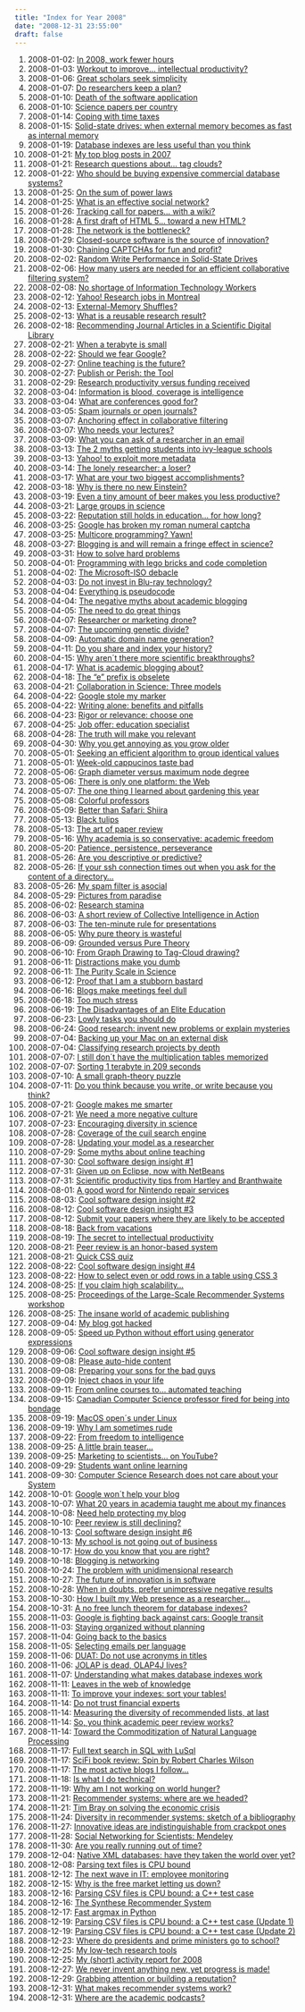```yaml
---
title: "Index for Year 2008"
date: "2008-12-31 23:55:00"
draft: false
---
```


1. 2008-01-02: [In 2008, work fewer hours](/lemire/blog/2008/01-02-in-2008-work-fewer-hours)
2. 2008-01-03: [Workout to improve&#8230; intellectual productivity?](/lemire/blog/2008/01-03-workout-to-improve-intellectual-productivity)
3. 2008-01-06: [Great scholars seek simplicity](/lemire/blog/2008/01-06-great-scholars-seek-simplicity)
4. 2008-01-07: [Do researchers keep a plan?](/lemire/blog/2008/01-07-do-researchers-keep-a-plan)
5. 2008-01-10: [Death of the software application](/lemire/blog/2008/01-10-death-of-the-software-application)
6. 2008-01-10: [Science papers per country](/lemire/blog/2008/01-10-science-papers-per-country)
7. 2008-01-14: [Coping with time taxes](/lemire/blog/2008/01-14-coping-with-time-taxes)
8. 2008-01-15: [Solid-state drives: when external memory becomes as fast as internal memory](/lemire/blog/2008/01-15-solid-state-drives-when-external-memory-becomes-as-fast-as-internal-memory)
9. 2008-01-19: [Database indexes are less useful than you think](/lemire/blog/2008/01-19-database-indexes-are-less-useful-than-you-think)
10. 2008-01-21: [My top blog posts in 2007](/lemire/blog/2008/01-21-my-top-blog-posts-in-2007)
11. 2008-01-21: [Research questions about&#8230; tag clouds?](/lemire/blog/2008/01-21-research-questions-about-tag-clouds)
12. 2008-01-22: [Who should be buying expensive commercial database systems?](/lemire/blog/2008/01-22-who-should-be-buying-expensive-commercial-database-systems)
13. 2008-01-25: [On the sum of power laws](/lemire/blog/2008/01-25-on-the-sum-of-power-laws)
14. 2008-01-25: [What is an effective social network?](/lemire/blog/2008/01-25-what-is-an-effective-social-network)
15. 2008-01-26: [Tracking call for papers&#8230; with a wiki?](/lemire/blog/2008/01-26-tracking-call-for-papers-with-a-wiki)
16. 2008-01-28: [A first draft of HTML 5&#8230; toward a new HTML?](/lemire/blog/2008/01-28-a-first-draft-of-html-5-toward-a-new-html)
17. 2008-01-28: [The network is the bottleneck?](/lemire/blog/2008/01-28-the-network-is-the-bottleneck)
18. 2008-01-29: [Closed-source software is the source of innovation?](/lemire/blog/2008/01-29-closed-source-software-is-the-source-of-innovation)
19. 2008-01-30: [Chaining CAPTCHAs for fun and profit?](/lemire/blog/2008/01-30-chaining-captchas-for-fun-and-profit)
20. 2008-02-02: [Random Write Performance in Solid-State Drives](/lemire/blog/2008/02-02-random-write-performance-in-solid-state-drives)
21. 2008-02-06: [How many users are needed for an efficient collaborative filtering system?](/lemire/blog/2008/02-06-ow-many-users-are-needed-for-an-efficient-collaborative-filtering-system)
22. 2008-02-08: [No shortage of Information Technology Workers](/lemire/blog/2008/02-08-no-shortage-of-information-technology-workers)
23. 2008-02-12: [Yahoo! Research jobs in Montreal](/lemire/blog/2008/02-12-yahoo-research-jobs-in-montreal)
24. 2008-02-13: [External-Memory Shuffles?](/lemire/blog/2008/02-13-external-memory-shuffles)
25. 2008-02-13: [What is a reusable research result?](/lemire/blog/2008/02-13-what-is-a-reusable-research-result)
26. 2008-02-18: [Recommending Journal Articles in a Scientific Digital Library](/lemire/blog/2008/02-18-recommending-journal-articles-in-a-scientific-digital-library)
27. 2008-02-21: [When a terabyte is small](/lemire/blog/2008/02-21-when-a-terabyte-is-small)
28. 2008-02-22: [Should we fear Google?](/lemire/blog/2008/02-22-should-we-fear-google)
29. 2008-02-27: [Online teaching is the future?](/lemire/blog/2008/02-27-online-teaching-is-the-future)
30. 2008-02-27: [Publish or Perish: the Tool](/lemire/blog/2008/02-27-publish-or-perish-the-tool)
31. 2008-02-29: [Research productivity versus funding received](/lemire/blog/2008/02-29-research-productivity-versus-funding-received)
32. 2008-03-04: [Information is blood, coverage is intelligence](/lemire/blog/2008/03-04-information-is-blood-coverage-is-intelligence)
33. 2008-03-04: [What are conferences good for?](/lemire/blog/2008/03-04-what-are-conferences-good-for)
34. 2008-03-05: [Spam journals or open journals?](/lemire/blog/2008/03-05-spam-journals-or-open-journals)
35. 2008-03-07: [Anchoring effect in collaborative filtering](/lemire/blog/2008/03-07-anchoring-effect-in-collaborative-filtering)
36. 2008-03-07: [Who needs your lectures?](/lemire/blog/2008/03-07-who-needs-your-lectures-anymore)
37. 2008-03-09: [What you can ask of a researcher in an email](/lemire/blog/2008/03-09-what-you-can-ask-of-a-researcher-in-an-email)
38. 2008-03-13: [The 2 myths getting students into ivy-league schools](/lemire/blog/2008/03-13-the-2-myths-that-gets-students-into-heavy-league-schools)
39. 2008-03-13: [Yahoo! to exploit more metadata](/lemire/blog/2008/03-13-yahoo-to-exploit-more-metadata)
40. 2008-03-14: [The lonely researcher: a loser?](/lemire/blog/2008/03-14-the-lonely-researcher-a-loser)
41. 2008-03-17: [What are your two biggest accomplishments?](/lemire/blog/2008/03-17-what-are-your-two-biggest-accomplishments)
42. 2008-03-18: [Why is there no new Einstein?](/lemire/blog/2008/03-18-why-are-there-no-new-einstein)
43. 2008-03-19: [Even a tiny amount of beer makes you less productive?](/lemire/blog/2008/03-19-even-a-tiny-amount-of-beer-makes-you-less-productive)
44. 2008-03-21: [Large groups in science](/lemire/blog/2008/03-21-large-groups-in-science)
45. 2008-03-22: [Reputation still holds in education&#8230; for how long?](/lemire/blog/2008/03-22-reputation-still-holds-in-education-for-how-long)
46. 2008-03-25: [Google has broken my roman numeral captcha](/lemire/blog/2008/03-25-google-has-broken-my-roman-numeral-captcha)
47. 2008-03-25: [Multicore programming? Yawn!](/lemire/blog/2008/03-25-multicore-programming-yawn)
48. 2008-03-27: [Blogging is and will remain a fringe effect in science?](/lemire/blog/2008/03-27-blogging-is-and-will-remain-a-fringe-effect-in-science)
49. 2008-03-31: [How to solve hard problems](/lemire/blog/2008/03-31-how-to-solve-hard-problems)
50. 2008-04-01: [Programming with lego bricks and code completion](/lemire/blog/2008/04-01-programming-with-lego-bricks-and-code-completion)
51. 2008-04-02: [The Microsoft-ISO debacle](/lemire/blog/2008/04-02-the-microsoft-iso-debacle)
52. 2008-04-03: [Do not invest in Blu-ray technology?](/lemire/blog/2008/04-03-do-not-invest-in-blu-ray-technology)
53. 2008-04-04: [Everything is pseudocode](/lemire/blog/2008/04-04-everything-is-pseudocode)
54. 2008-04-04: [The negative myths about academic blogging](/lemire/blog/2008/04-04-the-negative-myths-about-academic-blogging)
55. 2008-04-05: [The need to do great things](/lemire/blog/2008/04-05-the-need-to-do-great-things)
56. 2008-04-07: [Researcher or marketing drone?](/lemire/blog/2008/04-07-researcher-or-marketing-drone)
57. 2008-04-07: [The upcoming genetic divide?](/lemire/blog/2008/04-07-the-upcoming-genetic-divide)
58. 2008-04-09: [Automatic domain name generation?](/lemire/blog/2008/04-09-automatic-domain-name-generation)
59. 2008-04-11: [Do you share and index your history?](/lemire/blog/2008/04-11-do-you-share-and-index-your-history)
60. 2008-04-15: [Why aren´t there more scientific breakthroughs?](/lemire/blog/2008/04-15-why-arent-there-more-scientific-breakthroughs)
61. 2008-04-17: [What is academic blogging about?](/lemire/blog/2008/04-17-what-is-academic-blogging-about)
62. 2008-04-18: [The &#8220;e&#8221; prefix is obselete](/lemire/blog/2008/04-18-the-e-prefix-is-obselete)
63. 2008-04-21: [Collaboration in Science: Three models](/lemire/blog/2008/04-21-collaboration-in-science-three-models)
64. 2008-04-22: [Google stole my marker](/lemire/blog/2008/04-22-google-stole-my-marker)
65. 2008-04-22: [Writing alone: benefits and pitfalls](/lemire/blog/2008/04-22-writing-alone-benefits-and-pitfalls)
66. 2008-04-23: [Rigor or relevance: choose one](/lemire/blog/2008/04-23-rigor-or-relevance-choose-one)
67. 2008-04-25: [Job offer: education specialist](/lemire/blog/2008/04-25-job-offer-education-specialist)
68. 2008-04-28: [The truth will make you relevant](/lemire/blog/2008/04-28-the-truth-will-make-you-relevant)
69. 2008-04-30: [Why you get annoying as you grow older](/lemire/blog/2008/04-30-why-you-get-annoying-as-you-grow-older)
70. 2008-05-01: [Seeking an efficient algorithm to group identical values](/lemire/blog/2008/05-01-i-am-seeking-an-efficient-algorithm-to-group-identical-values-in-an-array)
71. 2008-05-01: [Week-old cappucinos taste bad](/lemire/blog/2008/05-01-week-old-cappucinos-taste-bad)
72. 2008-05-06: [Graph diameter versus maximum node degree](/lemire/blog/2008/05-06-graph-diameter-versus-maximum-node-degree)
73. 2008-05-06: [There is only one platform: the Web](/lemire/blog/2008/05-06-there-is-only-one-platform-the-web)
74. 2008-05-07: [The one thing I learned about gardening this year](/lemire/blog/2008/05-07-the-one-thing-i-learned-about-gardening-this-year)
75. 2008-05-08: [Colorful professors](/lemire/blog/2008/05-08-colorful-professors)
76. 2008-05-09: [Better than Safari: Shiira](/lemire/blog/2008/05-09-better-than-safari-shiira)
77. 2008-05-13: [Black tulips](/lemire/blog/2008/05-13-black-tulips)
78. 2008-05-13: [The art of paper review](/lemire/blog/2008/05-13-the-art-of-paper-review)
79. 2008-05-16: [Why academia is so conservative: academic freedom](/lemire/blog/2008/05-16-why-academia-is-so-conservative-academic-freedom)
80. 2008-05-20: [Patience, persistence, perseverance](/lemire/blog/2008/05-20-patience-persistence-perseverance)
81. 2008-05-26: [Are you descriptive or predictive?](/lemire/blog/2008/05-26-are-you-descriptive-or-predictive)
82. 2008-05-26: [If your ssh connection times out when you ask for the content of a directory&#8230;](/lemire/blog/2008/05-26-if-your-ssh-connection-times-out-when-you-ask-for-the-content-of-a-directory)
83. 2008-05-26: [My spam filter is asocial](/lemire/blog/2008/05-26-my-spam-filter-is-asocial)
84. 2008-05-29: [Pictures from paradise](/lemire/blog/2008/05-29-pictures-from-paradise)
85. 2008-06-02: [Research stamina](/lemire/blog/2008/06-02-research-stamina)
86. 2008-06-03: [A short review of Collective Intelligence in Action](/lemire/blog/2008/06-03-a-short-review-of-collective-intelligence-in-action)
87. 2008-06-03: [The ten-minute rule for presentations](/lemire/blog/2008/06-03-the-ten-minute-rule-for-presentations)
88. 2008-06-05: [Why pure theory is wasteful](/lemire/blog/2008/06-05-why-pure-theory-is-wasteful)
89. 2008-06-09: [Grounded versus Pure Theory](/lemire/blog/2008/06-09-grounded-versus-pure-theory)
90. 2008-06-10: [From Graph Drawing to Tag-Cloud drawing?](/lemire/blog/2008/06-10-from-graph-drawing-to-tag-cloud-drawing)
91. 2008-06-11: [Distractions make you dumb](/lemire/blog/2008/06-11-distractions-make-you-dumb)
92. 2008-06-11: [The Purity Scale in Science](/lemire/blog/2008/06-11-the-purity-scale-in-science)
93. 2008-06-12: [Proof that I am a stubborn bastard](/lemire/blog/2008/06-12-proof-that-i-am-a-stubborn-bastard)
94. 2008-06-16: [Blogs make meetings feel dull](/lemire/blog/2008/06-16-blogs-make-meetings-feel-dull)
95. 2008-06-18: [Too much stress](/lemire/blog/2008/06-18-too-much-stress)
96. 2008-06-19: [The Disadvantages of an Elite Education](/lemire/blog/2008/06-19-the-disadvantages-of-an-elite-education)
97. 2008-06-23: [Lowly tasks you should do](/lemire/blog/2008/06-23-lowly-tasks-you-should-do)
98. 2008-06-24: [Good research: invent new problems or explain mysteries](/lemire/blog/2008/06-24-good-research-invent-new-problems-or-explain-mysteries)
99. 2008-07-04: [Backing up your Mac on an external disk](/lemire/blog/2008/07-04-backing-up-your-mac-on-an-external-disk)
100. 2008-07-04: [Classifying research projects by depth](/lemire/blog/2008/07-04-classifying-research-projects-by-depth)
101. 2008-07-07: [I still don´t have the multiplication tables memorized](/lemire/blog/2008/07-07-i-still-dont-have-the-multiplication-tables-memorized)
102. 2008-07-07: [Sorting 1 terabyte in 209 seconds](/lemire/blog/2008/07-07-sorting-1-terabyte-in-209-seconds)
103. 2008-07-10: [A small graph-theory puzzle](/lemire/blog/2008/07-10-a-small-graph-theory-puzzle)
104. 2008-07-11: [Do you think because you write, or write because you think?](/lemire/blog/2008/07-11-do-you-think-because-you-write-or-write-because-you-think)
105. 2008-07-21: [Google makes me smarter](/lemire/blog/2008/07-21-google-makes-me-smarter)
106. 2008-07-21: [We need a more negative culture](/lemire/blog/2008/07-21-we-need-a-more-negative-culture)
107. 2008-07-23: [Encouraging diversity in science](/lemire/blog/2008/07-23-encouraging-diversity-in-science)
108. 2008-07-28: [Coverage of the cuil search engine](/lemire/blog/2008/07-28-coverage-of-the-cuil-search-engine)
109. 2008-07-28: [Updating your model as a researcher](/lemire/blog/2008/07-28-updating-your-model-as-a-researcher)
110. 2008-07-29: [Some myths about online teaching](/lemire/blog/2008/07-29-some-myths-about-online-teaching)
111. 2008-07-30: [Cool software design insight #1](/lemire/blog/2008/07-30-cool-software-design-insight-1)
112. 2008-07-31: [Given up on Eclipse, now with NetBeans](/lemire/blog/2008/07-31-given-up-on-eclipse-now-with-netbeans)
113. 2008-07-31: [Scientific productivity tips from Hartley and Branthwaite](/lemire/blog/2008/07-31-scientific-productivity-tips-from-hartley-and-branthwaite)
114. 2008-08-01: [A good word for Nintendo repair services](/lemire/blog/2008/08-01-a-good-word-for-nintendo-repair-services)
115. 2008-08-03: [Cool software design insight #2](/lemire/blog/2008/08-03-cool-software-design-insight-2)
116. 2008-08-12: [Cool software design insight #3](/lemire/blog/2008/08-12-cool-software-design-insight-3)
117. 2008-08-12: [Submit your papers where they are likely to be accepted](/lemire/blog/2008/08-12-submit-your-papers-where-they-are-likely-to-be-accepted)
118. 2008-08-18: [Back from vacations](/lemire/blog/2008/08-18-back-from-vacations)
119. 2008-08-19: [The secret to intellectual productivity](/lemire/blog/2008/08-19-the-secret-to-intellectual-productivity)
120. 2008-08-21: [Peer review is an honor-based system](/lemire/blog/2008/08-21-peer-review-is-an-honor-based-system)
121. 2008-08-21: [Quick CSS quiz](/lemire/blog/2008/08-21-quick-css-quiz)
122. 2008-08-22: [Cool software design insight #4](/lemire/blog/2008/08-22-cool-software-design-insight-4)
123. 2008-08-22: [How to select even or odd rows in a table using CSS 3](/lemire/blog/2008/08-22-how-to-select-even-or-odd-rows-in-a-table-using-css-3)
124. 2008-08-25: [If you claim high scalability&#8230;](/lemire/blog/2008/08-25-if-you-claim-high-scalability)
125. 2008-08-25: [Proceedings of the Large-Scale Recommender Systems workshop](/lemire/blog/2008/08-25-proceedings-of-the-large-scale-recommender-systems-workshop)
126. 2008-08-25: [The insane world of academic publishing](/lemire/blog/2008/08-25-the-insane-world-of-academic-publishing)
127. 2008-09-04: [My blog got hacked](/lemire/blog/2008/09-04-my-blog-got-hacked)
128. 2008-09-05: [Speed up Python without effort using generator expressions](/lemire/blog/2008/09-05-speed-up-python-without-effort-using-generator-expressions)
129. 2008-09-06: [Cool software design insight #5](/lemire/blog/2008/09-06-cool-software-design-insight-5)
130. 2008-09-08: [Please auto-hide content](/lemire/blog/2008/09-08-please-auto-hide-content)
131. 2008-09-08: [Preparing your sons for the bad guys](/lemire/blog/2008/09-08-preparing-your-sons-for-the-bad-guys)
132. 2008-09-09: [Inject chaos in your life](/lemire/blog/2008/09-09-inject-chaos-in-your-life)
133. 2008-09-11: [From online courses to&#8230; automated teaching](/lemire/blog/2008/09-11-from-online-courses-to-automated-teaching)
134. 2008-09-15: [Canadian Computer Science professor fired for being into bondage](/lemire/blog/2008/09-15-canadian-computer-science-professor-fired-for-being-into-bondage)
135. 2008-09-19: [MacOS open´s under Linux](/lemire/blog/2008/09-19-macos-opens-under-linux)
136. 2008-09-19: [Why I am sometimes rude](/lemire/blog/2008/09-19-why-i-am-sometimes-rude)
137. 2008-09-22: [From freedom to intelligence](/lemire/blog/2008/09-22-from-freedom-to-intelligence)
138. 2008-09-25: [A little brain teaser&#8230;](/lemire/blog/2008/09-25-a-little-brain-teaser)
139. 2008-09-25: [Marketing to scientists&#8230; on YouTube?](/lemire/blog/2008/09-25-marketing-to-scientists-on-youtube)
140. 2008-09-29: [Students want online learning](/lemire/blog/2008/09-29-students-want-online-learning)
141. 2008-09-30: [Computer Science Research does not care about your System](/lemire/blog/2008/09-30-computer-science-research-does-not-care-about-your-system)
142. 2008-10-01: [Google won´t help your blog](/lemire/blog/2008/10-01-google-wont-help-your-blog)
143. 2008-10-07: [What 20 years in academia taught me about my finances](/lemire/blog/2008/10-07-what-20-years-in-academia-taught-me-about-my-finances)
144. 2008-10-08: [Need help protecting my blog](/lemire/blog/2008/10-08-need-help-protecting-my-blog)
145. 2008-10-10: [Peer review is still declining?](/lemire/blog/2008/10-10-peer-review-is-still-declining)
146. 2008-10-13: [Cool software design insight #6](/lemire/blog/2008/10-13-cool-software-design-insight-6)
147. 2008-10-13: [My school is not going out of business](/lemire/blog/2008/10-13-my-school-is-not-going-out-of-business)
148. 2008-10-17: [How do you know that you are right?](/lemire/blog/2008/10-17-how-do-you-know-that-you-are-right)
149. 2008-10-18: [Blogging is networking](/lemire/blog/2008/10-18-blogging-is-networking)
150. 2008-10-24: [The problem with unidimensional research](/lemire/blog/2008/10-24-the-problem-with-unidimensional-research)
151. 2008-10-27: [The future of innovation is in software](/lemire/blog/2008/10-27-the-future-of-innovation-is-in-software)
152. 2008-10-28: [When in doubts, prefer unimpressive negative results](/lemire/blog/2008/10-28-when-in-doubts-prefer-unimpressive-negative-results)
153. 2008-10-30: [How I built my Web presence as a researcher&#8230;](/lemire/blog/2008/10-30-how-i-mounted-my-web-presence-as-a-researcher)
154. 2008-10-31: [A no free lunch theorem for database indexes?](/lemire/blog/2008/10-31-a-no-free-lunch-theorem-for-database-indexes)
155. 2008-11-03: [Google is fighting back against cars: Google transit](/lemire/blog/2008/11-03-google-is-fighting-back-against-cars-google-transit)
156. 2008-11-03: [Staying organized without planning](/lemire/blog/2008/11-03-staying-organized-without-planning)
157. 2008-11-04: [Going back to the basics](/lemire/blog/2008/11-04-going-back-to-the-basics)
158. 2008-11-05: [Selecting emails per language](/lemire/blog/2008/11-05-selecting-emails-per-language)
159. 2008-11-06: [DUAT: Do not use acronyms in titles](/lemire/blog/2008/11-06-duat-do-not-use-acronyms-in-titles)
160. 2008-11-06: [JOLAP is dead, OLAP4J lives?](/lemire/blog/2008/11-06-jolap-is-dead-olap4j-lives)
161. 2008-11-07: [Understanding what makes database indexes work](/lemire/blog/2008/11-07-understanding-what-makes-database-indexes-really-work)
162. 2008-11-11: [Leaves in the web of knowledge](/lemire/blog/2008/11-11-leaves-in-the-web-of-knowledge)
163. 2008-11-11: [To improve your indexes: sort your tables!](/lemire/blog/2008/11-11-to-improve-your-indexes-sort-your-tables)
164. 2008-11-14: [Do not trust financial experts](/lemire/blog/2008/11-14-do-not-trust-financial-experts)
165. 2008-11-14: [Measuring the diversity of recommended lists, at last](/lemire/blog/2008/11-14-measuring-the-diversity-of-recommended-lists-at-last)
166. 2008-11-14: [So, you think academic peer review works?](/lemire/blog/2008/11-14-so-you-think-academic-peer-review-works)
167. 2008-11-14: [Toward the Commoditization of Natural Language Processing](/lemire/blog/2008/11-14-toward-the-commoditization-of-natural-language-processing)
168. 2008-11-17: [Full text search in SQL with LuSql](/lemire/blog/2008/11-17-full-text-search-in-sql-with-lusql)
169. 2008-11-17: [SciFi book review: Spin by Robert Charles Wilson](/lemire/blog/2008/11-17-scifi-book-review-spin-by-robert-charles-wilson)
170. 2008-11-17: [The most active blogs I follow&#8230;](/lemire/blog/2008/11-17-the-most-active-blogs-i-follow)
171. 2008-11-18: [Is what I do technical?](/lemire/blog/2008/11-18-is-what-i-do-technical)
172. 2008-11-19: [Why am I not working on world hunger?](/lemire/blog/2008/11-19-why-am-i-not-work-on-world-hunger)
173. 2008-11-21: [Recommender systems: where are we headed?](/lemire/blog/2008/11-21-recommender-systems-where-are-we-headed)
174. 2008-11-21: [Tim Bray on solving the economic crisis](/lemire/blog/2008/11-21-tim-bray-on-solving-the-economic-crisis)
175. 2008-11-24: [Diversity in recommender systems: sketch of a bibliography](/lemire/blog/2008/11-24-diversity-in-recommender-systems-sketch-of-a-bibliography)
176. 2008-11-27: [Innovative ideas are indistinguishable from crackpot ones](/lemire/blog/2008/11-27-innovative-ideas-are-indistinguishable-from-crackpot-ones)
177. 2008-11-28: [Social Networking for Scientists: Mendeley](/lemire/blog/2008/11-28-social-networking-for-scientists-mendeley)
178. 2008-11-30: [Are you really running out of time?](/lemire/blog/2008/11-30-are-you-really-running-out-of-time)
179. 2008-12-04: [Native XML databases: have they taken the world over yet?](/lemire/blog/2008/12-04-native-xml-databases-have-they-taken-the-world-over-yet)
180. 2008-12-08: [Parsing text files is CPU bound](/lemire/blog/2008/12-08-parsing-text-files-is-cpu-bound)
181. 2008-12-12: [The next wave in IT: employee monitoring](/lemire/blog/2008/12-12-the-next-wave-in-it-employee-monitoring)
182. 2008-12-15: [Why is the free market letting us down?](/lemire/blog/2008/12-15-why-is-the-free-market-letting-us-down)
183. 2008-12-16: [Parsing CSV files is CPU bound: a C++ test case](/lemire/blog/2008/12-16-parsing-csv-files-is-cpu-bound-a-c-test-case)
184. 2008-12-16: [The Synthese Recommender System](/lemire/blog/2008/12-16-the-synthese-recommender-system)
185. 2008-12-17: [Fast argmax in Python](/lemire/blog/2008/12-17-fast-argmax-in-python)
186. 2008-12-19: [Parsing CSV files is CPU bound: a C++ test case (Update 1)](/lemire/blog/2008/12-19-parsing-csv-files-is-cpu-bound-a-c-test-case-update-1)
187. 2008-12-19: [Parsing CSV files is CPU bound: a C++ test case (Update 2)](/lemire/blog/2008/12-19-parsing-csv-files-is-cpu-bound-a-c-test-case-update-2)
188. 2008-12-23: [Where do presidents and prime ministers go to school?](/lemire/blog/2008/12-23-where-do-presidents-and-prime-ministers-go-to-school)
189. 2008-12-25: [My low-tech research tools](/lemire/blog/2008/12-25-my-low-tech-research-tools)
190. 2008-12-25: [My (short) activity report for 2008](/lemire/blog/2008/12-25-my-short-activity-report-for-2008)
191. 2008-12-27: [We never invent anything new, yet progress is made!](/lemire/blog/2008/12-27-we-never-invent-anything-new-yet-progress-is-made)
192. 2008-12-29: [Grabbing attention or building a reputation?](/lemire/blog/2008/12-29-grabbing-attention-or-building-a-reputation)
193. 2008-12-31: [What makes recommender systems work?](/lemire/blog/2008/12-31-what-makes-recommender-systems-work)
194. 2008-12-31: [Where are the academic podcasts?](/lemire/blog/2008/12-31-where-are-the-academic-podcasts)



